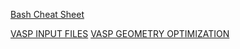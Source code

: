 [Bash Cheat Sheet](https://github.com/JaredKeithAveritt/VASP_course/cheat_sheet.md)

[VASP INPUT FILES](https://github.com/JaredKeithAveritt/VASP_course/input_files.md)
[VASP GEOMETRY OPTIMIZATION](https://github.com/JaredKeithAveritt/VASP_course/geom_opt.md)
